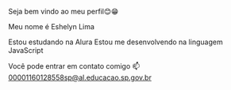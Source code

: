 Seja bem vindo ao meu perfil😊😁

Meu nome é Eshelyn Lima 

Estou estudando na Alura
Estou me desenvolvendo na linguagem JavaScript

Você pode entrar em contato comigo 📫
00001160128558sp@al.educacao.sp.gov.br
